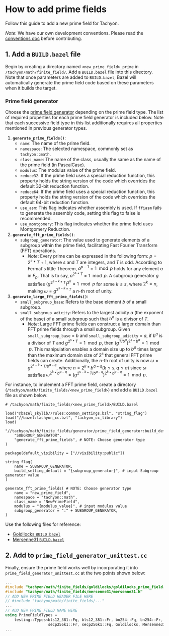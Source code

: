 # How to add prime fields

Follow this guide to add a new prime field for Tachyon.

_Note_: We have our own development conventions. Please read the [conventions doc](/docs/how_to_contribute/conventions.md) before contributing.

## 1. Add a `BUILD.bazel` file

Begin by creating a directory named `<new_prime_field>_prime` in `/tachyon/math/finite_field/`. Add a `BUILD.bazel` file into this directory. Note that once parameters are added to `BUILD.bazel`, Bazel will automatically generate the prime field code based on these parameters when it builds the target.

### Prime field generator

Choose the [prime field generator](/tachyon/math/finite_fields/generator/prime_field_generator/build_defs.bzl) depending on the prime field type. The list of required properties for each prime field generator is included below. Note that each successive field type in this list additionally requires all properties mentioned in previous generator types.

1. **`generate_prime_fields()`**:
   - `name`: The name of the prime field.
   - `namespace`: The selected namespace, commonly set as `tachyon::math`.
   - `class_name`: The name of the class, usually the same as the name of the prime field (in PascalCase).
   - `modulus`: The modulus value of the prime field.
   - `reduce32`: If the prime field uses a special reduction function, this property holds the string version of the code which overrides the default 32-bit reduction function.
   - `reduce64`: If the prime field uses a special reduction function, this property holds the string version of the code which overrides the default 64-bit reduction function.
   - `use_asm`: This flag indicates whether assembly is used. If `ffiasm` fails to generate the assembly code, setting this flag to false is recommended.
   - `use_montgomery`: This flag indicates whether the prime field uses Montgomery Reduction.
2. **`generate_fft_prime_fields()`**:
   - `subgroup_generator`: The value used to generate elements of a subgroup within the prime field, facilitating Fast Fourier Transform (FFT) operations.
     - _Note_: Every prime can be expressed in the following form: $p = 2^s * T + 1$, where $s$ and $T$ are integers, and $T$ is odd. According to Fermat's little Theorem, $a^{p-1} = 1 \mod p$ holds for any element $a$ in $F_p$. That is to say, $a^{2^s * T} = 1 \mod p$. A subgroup generator $g$ satisfies $(g^{2^{s-k} * T})^{2^k} = 1 \mod p$ for some $k \le s$, where $2^k = n$, making $\omega = g^{2^{s-k} * T}$ a $n$-th root of unity.
3. **`generate_large_fft_prime_fields()`**:
   - `small_subgroup_base`: Refers to the base element $b$ of a small subgroup.
   - `small_subgroup_adicity`: Refers to the largest adicity $a$ (the exponent of the base) of a small subgroup such that $b^a$ is a divisor of $T$.
     - _Note_: Large FFT prime fields can construct a larger domain than FFT prime fields through a small subgroup. Given `small_subgroup_base` = $b$ and `small_subgroup_adicity` = $a$, if $b^a$ is a divisor of $T$ and $g^{2^s * T} = 1 \mod p$, then $(g^{T/b^a})^{2^s*b^a} = 1 \mod p$. This manipulation enables a domain size up to $b^a$ times larger than the maximum domain size of $2^s$ that general FFT prime fields can create. Additionally, the $n$-th root of unity is now $\omega = g^{2^{s-k} * T/b^{a-q}}$, where $n = 2^k * b^{a-q} (k \le s, q \le a)$ since $\omega$ satisfies $\omega^{2^k * b^{a-q}} = (g^{2^{s-k} * T/b^{a-q}})^{2^k * b^{a-q}} = 1 \mod p$.

For instance, to implement a FFT prime field, create a directory (`/tachyon/math/finite_fields/<new_prime_field>`) and add a `BUILD.bazel` file as shown below:

```bazel
# /tachyon/math/finite_fields/<new_prime_field>/BUILD.bazel

load("@bazel_skylib//rules:common_settings.bzl", "string_flag")
load("//bazel:tachyon_cc.bzl", "tachyon_cc_library")
load(
    "//tachyon/math/finite_fields/generator/prime_field_generator:build_defs.bzl",
    "SUBGROUP_GENERATOR",
    "generate_fft_prime_fields", # NOTE: Choose generator type
)

package(default_visibility = ["//visibility:public"])

string_flag(
    name = SUBGROUP_GENERATOR,
    build_setting_default = "{subgroup_generator}", # input Subgroup generator value
)

generate_fft_prime_fields( # NOTE: Choose generator type
    name = "new_prime_field",
    namespace = "tachyon::math",
    class_name = "NewPrimeField",
    modulus = "{modulus_value}", # input modulus value
    subgroup_generator = ":" + SUBGROUP_GENERATOR,
)
```

Use the following files for reference:

- [Goldilocks `BUILD.bazel`](/tachyon/math/finite_fields/goldilocks/BUILD.bazel)
- [Mersenne31 `BUILD.bazel`](/tachyon/math/finite_fields/mersenne31/BUILD.bazel)

## 2. Add to `prime_field_generator_unittest.cc`

Finally, ensure the prime field works well by incorporating it into `prime_field_generator_unittest.cc` at the two points shown below:

```cpp
...
#include "tachyon/math/finite_fields/goldilocks/goldilocks_prime_field.h"
#include "tachyon/math/finite_fields/mersenne31/mersenne31.h"
// ADD NEW PRIME FIELD HEADER FILE HERE
// #include "tachyon/math/finite_fields/..."
...
// ADD NEW PRIME FIELD NAME HERE
using PrimeFieldTypes =
    testing::Types<bls12_381::Fq, bls12_381::Fr, bn254::Fq, bn254::Fr,
                   secp256k1::Fr, secp256k1::Fq, Goldilocks, Mersenne31 /*, NEW PRIME FIELD*/>;
...
```

